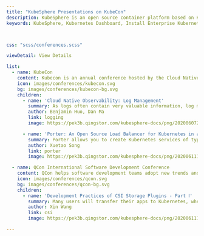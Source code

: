 ```yaml
---
title: "KubeSphere Presentations on KubeCon"
description: KubeSphere is an open source container platform based on Kubernetes for enterprise app development and deployment, suppors installing anywhere from on-premise datacenter to any cloud to edge.
keywords: KubeSphere, Kubernetes Dashboard, Install Enterprise Kubernetes, DevOps, Istio, Service Mesh, Jenkins, container platform



css: "scss/conferences.scss"

viewDetail: View Details

list:
  - name: KubeCon
    content: Kubecon is an annual conference hosted by the Cloud Native Computing Foundation. We have given these presentations in KubeCon 2019.
    icon: images/conferences/kubecon.svg
    bg: images/conferences/kubecon-bg.svg
    children:
      - name: 'Cloud Native Observability: Log Management'
        summary: As logs often contain very valuable information, log management represents an important part of cloud native observability.
        author: Benjamin Huo, Dan Ma
        link: logging
        image: https://pek3b.qingstor.com/kubesphere-docs/png/20200607224942.png

      - name: 'Porter: An Open Source Load Balancer for Kubernetes in a Bare Metal Environment'
        summary: Porter allows you to create Kubernetes services of type LoadBalancer in bare metal cluster, which makes you enjoy the consistent experience with the cloud.
        author: Xuetao Song
        link: porter
        image: https://pek3b.qingstor.com/kubesphere-docs/png/20200611115347.png

  - name: QCon International Software Development Conference
    content: QCon helps software development teams adopt new trends and technologies.
    icon: images/conferences/qcon.svg
    bg: images/conferences/qcon-bg.svg
    children:
      - name: 'Development Practices of CSI Storage Plugins - Part Ⅰ'
        summary: Many users will transfer their apps to Kubernetes, where storage underlies applications. This article focuses on the development practices of Kubernetes storage plugins based on CSI, including the feature, deployment and practice of CSI plugins..
        author: Xin Wang
        link: csi
        image: https://pek3b.qingstor.com/kubesphere-docs/png/20200611114611.png

---
```

